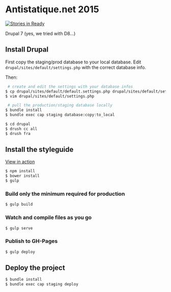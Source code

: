 Antistatique.net 2015
=====================

[![Stories in Ready](https://badge.waffle.io/antistatique/antistatique.net.png?label=ready&title=Ready)](http://waffle.io/antistatique/antistatique.net)

Drupal 7 (yes, we tried with D8...)

## Install Drupal

First copy the staging/prod database to your local database. Edit `drupal/sites/default/settings.php` with the correct database info.

Then:

```bash
 # create and edit the settings with your database infos
$ cp drupal/sites/default/default.settings.php drupal/sites/default/settings.php
$ vim drupal/sites/default/settings.php

 # pull the production/staging database locally
$ bundle install
$ bundle exec cap staging database:copy:to_local

$ cd drupal
$ drush cc all
$ drush fra
```

## Install the styleguide

[View in action](http://staging.antistatique.net/styleguide)

```bash
$ npm install
$ bower install
$ gulp
```

### Build only the minimum required for production

```bash
$ gulp build
```

### Watch and compile files as you go

```bash
$ gulp serve
```

### Publish to GH-Pages

```bash
$ gulp deploy
```

## Deploy the project
```bash
$ bundle install
$ bundle exec cap staging deploy
```
